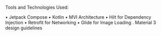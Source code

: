  
Tools and Technologies Used:

 • Jetpack Compose
 • Kotlin
 • MVI Architecture
 • Hilt for Dependency Injection
 • Retrofit for Networking
 • Glide for Image Loading
 . Material 3 design guidelines
